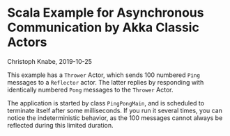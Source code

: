 # Scala Example for Asynchronous Communication by Akka Classic Actors
Christoph Knabe, 2019-10-25

This example has a `Thrower` Actor, which sends 100 numbered `Ping` messages to a `Reflector` actor.
The latter replies by responding with identically numbered `Pong` messages to the `Thrower` Actor.

The application is started by class `PingPongMain`, and is scheduled to terminate itself after some milliseconds.
If you run it several times, you can notice the indeterministic behavior, as the 100 messages cannot always be reflected during this limited duration. 
